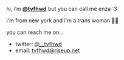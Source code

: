 hi, i’m **[@tvfhwd](https://github.com/tvfhwd)** but you can call me enza :3

i'm from new york and i'm a trans woman 🏳️‍⚧️

you can reach me on...
- twitter: [@__tvfhwd](https://twitter.com/__tvfhwd)
- email: tvfhwd@riseup.net
